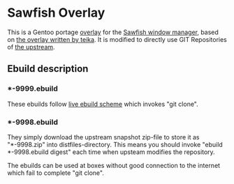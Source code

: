 # Sawfish Overlay

This is a Gentoo portage [overlay](https://wiki.gentoo.org/wiki/Ebuild_repository)
for the [Sawfish window manager][sawfish],
based on [the overlay written by teika](https://gitlab.com/teika-gentoo/sawfish-overlay).
It is modified to directly use GIT Repositories of [the upstream][sawfish].

## Ebuild description

### *-9999.ebuild
These ebuilds follow [live ebuild scheme](https://wiki.gentoo.org/wiki/Live_ebuilds) which invokes "git clone".

### *-9998.ebuild
They simply download the upstream snapshot zip-file to store it as "*-9998.zip" into distfiles-directory.
This means you should invoke "ebuild *-9998.ebuild digest" each time
when upsteam modifies the repository.

The ebuilds can be used at boxes without good connection to the internet
which fail to complete "git clone".

[sawfish]: https://github.com/SawfishWM
